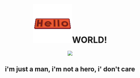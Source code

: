 
<div align= "center">
    <h1> <img src="https://github.com/AlcidesFh/AlcidesFh/blob/ebb6e88da36a1c73d6a1da646607c5841bf2ce0e/static/hello-1718_128.gif">WORLD!</h1>
    <img src="https://github.com/AlcidesFh/AlcidesFh/blob/0ccd13d9ae303c79c20e53658826dea1f2f0a08b/static/alien-438.gif">
    <h2>i'm just a man, i'm not a hero, i' don't care </h2>
  </div>  
    
  

